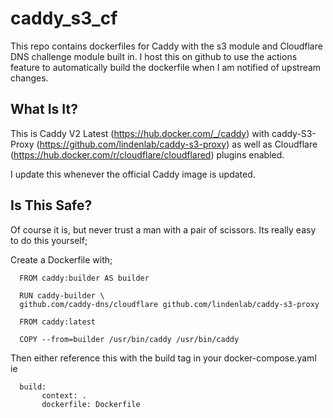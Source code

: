 # caddy_s3_cf
This repo contains dockerfiles for Caddy with the s3 module and Cloudflare DNS challenge module built in. I host this on github to use the actions feature to automatically build the dockerfile when I am notified of upstream changes.

## What Is It?
This is Caddy V2 Latest (https://hub.docker.com/_/caddy) with caddy-S3-Proxy (https://github.com/lindenlab/caddy-s3-proxy) as well as Cloudflare (https://hub.docker.com/r/cloudflare/cloudflared) plugins enabled.

I update this whenever the official Caddy image is updated.

## Is This Safe?
Of course it is, but never trust a man with a pair of scissors. Its really easy to do this yourself;

Create a Dockerfile with;

      FROM caddy:builder AS builder

      RUN caddy-builder \
      github.com/caddy-dns/cloudflare github.com/lindenlab/caddy-s3-proxy

      FROM caddy:latest

      COPY --from=builder /usr/bin/caddy /usr/bin/caddy
      
Then either reference this with the build tag in your docker-compose.yaml ie

      build:
           context: .
           dockerfile: Dockerfile
